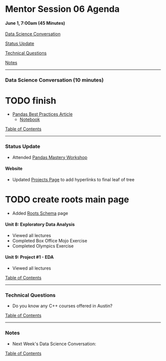 # Mentor Session 06 Agenda

#### June 1, 7:00am (45 Minutes)


[Data Science Conversation](#ds_converstation)

[Status Update](#status_update)

[Technical Questions](#technical_questions)

[Notes](#notes)


---
### <a name="ds_conversation"></a> Data Science Conversation (10 minutes)
# TODO finish
- [Pandas Best Practices Article](https://timothyhelton.github.io/pandas_best_practices.html)
    - [Notebook](https://github.com/TimothyHelton/algorithms/blob/master/notebooks/Execution_Time.ipynb)

[Table of Contents](#toc)


---
### <a name="status_update"></a> Status Update
- Attended [Pandas Mastery Workshop](https://www.enthought.com/services/training/pandas-mastery-workshop/)

#### Website
- Updated [Projects Page](https://timothyhelton.github.io/projects.html) to 
add hyperlinks to final leaf of tree
# TODO create roots main page
- Added [Roots Schema](https://timothyhelton.github.io/roots_schema.html) page

#### Unit 8: Exploratory Data Analysis
- Viewed all lectures
- Completed Box Office Mojo Exercise
- Completed Olympics Exercise

#### Unit 9: Project #1 - EDA
- Viewed all lectures

[Table of Contents](#toc)


---
### <a name="technical_questions"></a> Technical Questions 
- Do you know any C++ courses offered in Austin?

[Table of Contents](#toc)


---
### <a name="notes"></a> Notes
- Next Week's Data Science Conversation: 

[Table of Contents](#toc)

